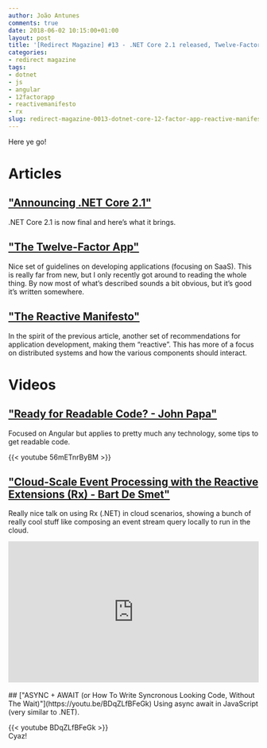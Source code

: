 ```yaml
---
author: João Antunes
comments: true
date: 2018-06-02 10:15:00+01:00
layout: post
title: '[Redirect Magazine] #13 - .NET Core 2.1 released, Twelve-Factor App, Reactive Manifesto, readable code, Rx on the cloud and extra JS stuff'
categories:
- redirect magazine
tags:
- dotnet
- js
- angular
- 12factorapp
- reactivemanifesto
- rx
slug: redirect-magazine-0013-dotnet-core-12-factor-app-reactive-manifesto-readable-code-rx-cloud-more-js
---
```


Here ye go!

# Articles
## ["Announcing .NET Core 2.1"](https://blogs.msdn.microsoft.com/dotnet/2018/05/30/announcing-net-core-2-1/)
.NET Core 2.1 is now final and here’s what it brings.
<br/>
## ["The Twelve-Factor App"](https://12factor.net/)
Nice set of guidelines on developing applications (focusing on SaaS). This is really far from new, but I only recently got around to reading the whole thing. By now most of what’s described sounds a bit obvious, but it’s good it’s written somewhere.
<br/>
## ["The Reactive Manifesto"](https://www.reactivemanifesto.org/)
In the spirit of the previous article, another set of recommendations for application development, making them “reactive”. This has more of a focus on distributed systems and how the various components should interact.
<br/>
# Videos
## ["Ready for Readable Code? - John Papa"](https://youtu.be/56mETnrByBM)
Focused on Angular but applies to pretty much any technology, some tips to get readable code.

{{< youtube 56mETnrByBM >}}
<br/>
## ["Cloud-Scale Event Processing with the Reactive Extensions (Rx) - Bart De Smet"](https://vimeo.com/132192255)
Really nice talk on using Rx (.NET) in cloud scenarios, showing a bunch of really cool stuff like composing an event stream query locally to run in the cloud.

<div style="padding:56.25% 0 0 0;position:relative;"><iframe src="https://player.vimeo.com/video/132192255" style="position:absolute;top:0;left:0;width:100%;height:100%;" frameborder="0" webkitallowfullscreen mozallowfullscreen allowfullscreen></iframe></div><script src="https://player.vimeo.com/api/player.js"></script>
<br/>
## ["ASYNC + AWAIT (or How To Write Syncronous Looking Code, Without The Wait)"](https://youtu.be/BDqZLfBFeGk)
Using async await in JavaScript (very similar to .NET).

{{< youtube BDqZLfBFeGk >}}
<br/>
Cyaz!